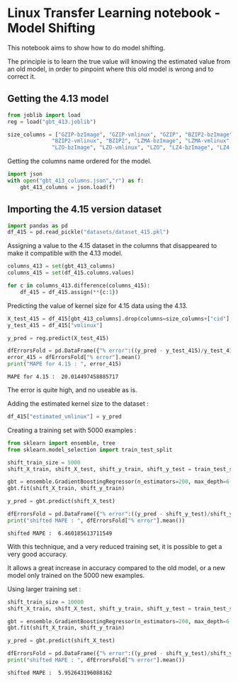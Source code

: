 # Linux Transfer Learning notebook - Model Shifting

This notebook aims to show how to do model shifting.

The principle is to learn the true value will knowing the estimated value from an old model, in order to pinpoint where this old model is wrong and to correct it.

## Getting the 4.13 model


```python
from joblib import load
reg = load("gbt_413.joblib")
```


```python
size_columns = ["GZIP-bzImage", "GZIP-vmlinux", "GZIP", "BZIP2-bzImage", "vmlinux", 
              "BZIP2-vmlinux", "BZIP2", "LZMA-bzImage", "LZMA-vmlinux", "LZMA", "XZ-bzImage", "XZ-vmlinux", "XZ", 
              "LZO-bzImage", "LZO-vmlinux", "LZO", "LZ4-bzImage", "LZ4-vmlinux", "LZ4"]
```

Getting the columns name ordered for the model.


```python
import json
with open("gbt_413_columns.json","r") as f:
    gbt_413_columns = json.load(f)
```

## Importing the 4.15 version dataset


```python
import pandas as pd
df_415 = pd.read_pickle("datasets/dataset_415.pkl")
```

Assigning a value to the 4.15 dataset in the columns that disappeared to make it compatible with the 4.13 model.


```python
columns_413 = set(gbt_413_columns)
columns_415 = set(df_415.columns.values)

for c in columns_413.difference(columns_415):
    df_415 = df_415.assign(**{c:1})
```

Predicting the value of kernel size for 4.15 data using the 4.13.


```python
X_test_415 = df_415[gbt_413_columns].drop(columns=size_columns+["cid"], errors="ignore")
y_test_415 = df_415["vmlinux"]

y_pred = reg.predict(X_test_415)

dfErrorsFold = pd.DataFrame({"% error":((y_pred - y_test_415)/y_test_415).abs()*100})
error_415 = dfErrorsFold["% error"].mean()
print("MAPE for 4.15 : ", error_415)
```

    MAPE for 4.15 :  20.014497458885717


The error is quite high, and no useable as is.

Adding the estimated kernel size to the dataset : 


```python
df_415["estimated_vmlinux"] = y_pred
```

Creating a training set with 5000 examples : 


```python
from sklearn import ensemble, tree
from sklearn.model_selection import train_test_split

shift_train_size = 5000
shift_X_train, shift_X_test, shift_y_train, shift_y_test = train_test_split(df_415.drop(columns=size_columns+["cid"], errors="ignore"), df_415["vmlinux"], train_size=shift_train_size)
```


```python
gbt = ensemble.GradientBoostingRegressor(n_estimators=200, max_depth=6, min_samples_split=40, loss="huber")
gbt.fit(shift_X_train, shift_y_train)

y_pred = gbt.predict(shift_X_test)

dfErrorsFold = pd.DataFrame({"% error":((y_pred - shift_y_test)/shift_y_test).abs()*100})
print("shifted MAPE : ", dfErrorsFold["% error"].mean())
```

    shifted MAPE :  6.460185613711549


With this technique, and a very reduced training set, it is possible to get a very good accuracy.

It allows a great increase in accuracy compared to the old model, or a new model only trained on the 5000 new examples.

Using larger training set : 


```python
shift_train_size = 10000
shift_X_train, shift_X_test, shift_y_train, shift_y_test = train_test_split(df_415.drop(columns=size_columns+["cid"], errors="ignore"), df_415["vmlinux"], train_size=shift_train_size)

gbt = ensemble.GradientBoostingRegressor(n_estimators=200, max_depth=6, min_samples_split=40, loss="huber")
gbt.fit(shift_X_train, shift_y_train)

y_pred = gbt.predict(shift_X_test)

dfErrorsFold = pd.DataFrame({"% error":((y_pred - shift_y_test)/shift_y_test).abs()*100})
print("shifted MAPE : ", dfErrorsFold["% error"].mean())
```

    shifted MAPE :  5.952643196088162



```python

```
